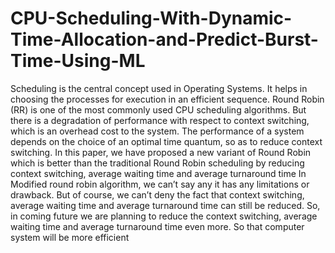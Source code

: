 # CPU-Scheduling-With-Dynamic-Time-Allocation-and-Predict-Burst-Time-Using-ML
Scheduling is the central concept used in Operating Systems. It helps in choosing the 
processes for execution in an efficient sequence. Round Robin (RR) is one of the most 
commonly used CPU scheduling algorithms. But there is a degradation of performance 
with respect to context switching, which is an overhead cost to the system. The performance 
of a system depends on the choice of an optimal time quantum, so as to reduce context 
switching. In this paper, we have proposed a new variant of Round Robin which is better 
than the traditional Round Robin scheduling by reducing context switching, average 
waiting time and average turnaround time
In Modified round robin algorithm, we can’t say any it has any limitations or drawback. But of 
course, we can’t deny the fact that context switching, average waiting time and average turnaround 
time can still be reduced. So, in coming future we are planning to reduce the context switching, 
average waiting time and average turnaround time even more. So that computer system will be 
more efficient
